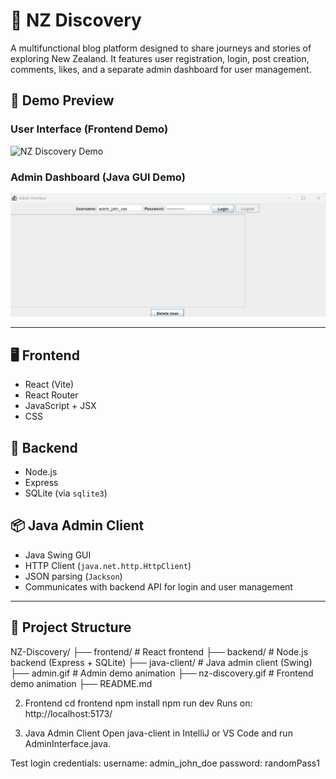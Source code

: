 # 🌿 NZ Discovery

A multifunctional blog platform designed to share journeys and stories of exploring New Zealand. It features user registration, login, post creation, comments, likes, and a separate admin dashboard for user management.

## 🎥 Demo Preview

### User Interface (Frontend Demo)

![NZ Discovery Demo](./nz-discovery.gif)

### Admin Dashboard (Java GUI Demo)

![Admin Dashboard Demo](./admin.gif)

---

## 🖥 Frontend

- React (Vite)
- React Router
- JavaScript + JSX
- CSS

## 🔧 Backend

- Node.js
- Express
- SQLite (via `sqlite3`)

## 📦 Java Admin Client

- Java Swing GUI
- HTTP Client (`java.net.http.HttpClient`)
- JSON parsing (`Jackson`)
- Communicates with backend API for login and user management

---

## 📁 Project Structure
NZ-Discovery/
├── frontend/ # React frontend
├── backend/ # Node.js backend (Express + SQLite)
├── java-client/ # Java admin client (Swing)
├── admin.gif # Admin demo animation
├── nz-discovery.gif # Frontend demo animation
├── README.md

2. Frontend
cd frontend
npm install
npm run dev
Runs on: http://localhost:5173/

3. Java Admin Client
Open java-client in IntelliJ or VS Code and run AdminInterface.java.

Test login credentials:
username: admin_john_doe
password: randomPass1

